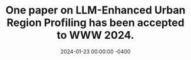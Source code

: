 ---
title: "One paper on LLM-Enhanced Urban Region Profiling has been accepted to WWW 2024."
date: 2024-01-23 00:00:00 -0400
---